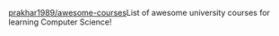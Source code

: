 [prakhar1989/awesome-courses](https://github.com/prakhar1989/awesome-courses)List of awesome university courses for learning Computer Science!
